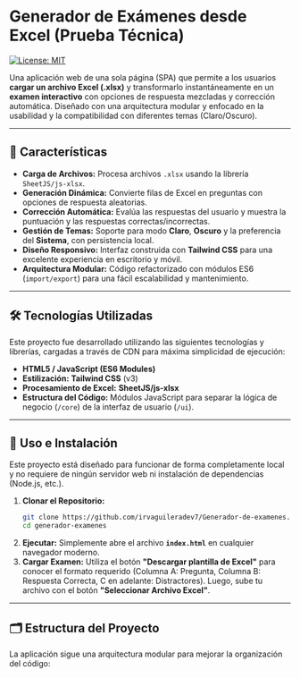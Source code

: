 # Generador de Exámenes desde Excel (Prueba Técnica)

[![License: MIT](https://img.shields.io/badge/License-MIT-yellow.svg)](https://opensource.org/licenses/MIT)

Una aplicación web de una sola página (SPA) que permite a los usuarios **cargar un archivo Excel (.xlsx)** y transformarlo instantáneamente en un **examen interactivo** con opciones de respuesta mezcladas y corrección automática. Diseñado con una arquitectura modular y enfocado en la usabilidad y la compatibilidad con diferentes temas (Claro/Oscuro).

---

## 🌟 Características

* **Carga de Archivos:** Procesa archivos `.xlsx` usando la librería `SheetJS/js-xlsx`.
* **Generación Dinámica:** Convierte filas de Excel en preguntas con opciones de respuesta aleatorias.
* **Corrección Automática:** Evalúa las respuestas del usuario y muestra la puntuación y las respuestas correctas/incorrectas.
* **Gestión de Temas:** Soporte para modo **Claro**, **Oscuro** y la preferencia del **Sistema**, con persistencia local.
* **Diseño Responsivo:** Interfaz construida con **Tailwind CSS** para una excelente experiencia en escritorio y móvil.
* **Arquitectura Modular:** Código refactorizado con módulos ES6 (`import/export`) para una fácil escalabilidad y mantenimiento.

---

## 🛠️ Tecnologías Utilizadas

Este proyecto fue desarrollado utilizando las siguientes tecnologías y librerías, cargadas a través de CDN para máxima simplicidad de ejecución:

* **HTML5 / JavaScript (ES6 Modules)**
* **Estilización:** **Tailwind CSS** (v3)
* **Procesamiento de Excel:** **SheetJS/js-xlsx**
* **Estructura del Código:** Módulos JavaScript para separar la lógica de negocio (`/core`) de la interfaz de usuario (`/ui`).

---

## 🚀 Uso e Instalación

Este proyecto está diseñado para funcionar de forma completamente local y no requiere de ningún servidor web ni instalación de dependencias (Node.js, etc.).

1.  **Clonar el Repositorio:**
    ```bash
    git clone https://github.com/irvaguileradev7/Generador-de-examenes.git
    cd generador-examenes
    ```
2.  **Ejecutar:** Simplemente abre el archivo **`index.html`** en cualquier navegador moderno.
3.  **Cargar Examen:** Utiliza el botón **"Descargar plantilla de Excel"** para conocer el formato requerido (Columna A: Pregunta, Columna B: Respuesta Correcta, C en adelante: Distractores). Luego, sube tu archivo con el botón **"Seleccionar Archivo Excel"**.

---

## 🗂️ Estructura del Proyecto

La aplicación sigue una arquitectura modular para mejorar la organización del código: